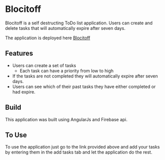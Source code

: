 # Blocitoff

Blocitoff is a self destructing ToDo list application. Users can create and delete tasks that will automatically expire after seven days.

The application is deployed here [Blocitoff](https://blocitoff-tchbell.herokuapp.com/)


## Features
* Users can create a set of tasks
  * Each task can have a priority from low to high
* If the tasks are not completed they will automatically expire after seven days.
* Users can see which of their past tasks they have either completed or had expire.

## Build

This application was built using AngularJs and Firebase api.

## To Use
To use the application just go to the link provided above and add your tasks by entering them in the add tasks tab and let the application do the rest.